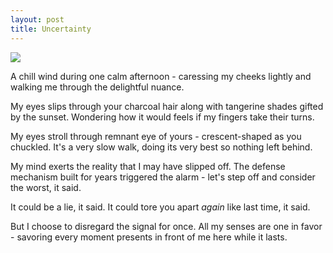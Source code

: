 ```yaml
---
layout: post
title: Uncertainty
---
```


![](https://cdn0-production-assets-kly.akamaized.net/medias/1092978/big/041323900_1450872568-Senja_Langit_Jakarta1.jpg)

A chill wind during one calm afternoon - caressing my cheeks lightly and walking me through the delightful nuance.

My eyes slips through your charcoal hair along with tangerine shades gifted by the sunset. Wondering how it would feels if my fingers take their turns.

My eyes stroll through remnant eye of yours - crescent-shaped as you chuckled. It's a very slow walk, doing its very best so nothing left behind.

<!-- The journey continues to your laughter - those blissful and crispy laugh. Not once my lips rapture the imagination of them devoring yours.

Relishing the imagination of my hands discovering all the wonders you brought to this world. Jesus, how come I didn't find him sooner? What took it so long? -->

My mind exerts the reality that I may have slipped off. The defense mechanism built for years triggered the alarm - let's step off and consider the worst, it said.

It could be a lie, it said. It could tore you apart _again_ like last time, it said.

But I choose to disregard the signal for once. All my senses are one in favor - savoring every moment presents in front of me here while it lasts.
